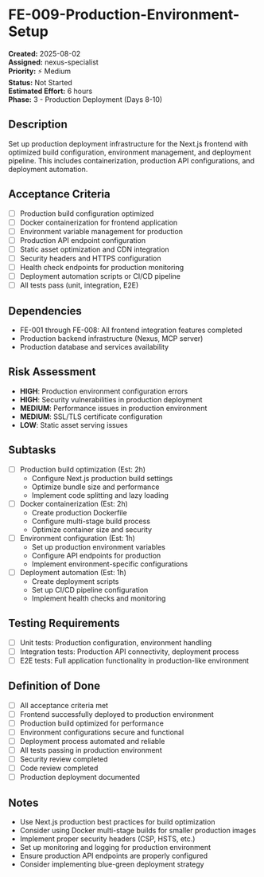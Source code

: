 # FE-009-Production-Environment-Setup

**Created:** 2025-08-02  
**Assigned:** nexus-specialist  
**Priority:** ⚡ Medium  
**Status:** Not Started  
**Estimated Effort:** 6 hours  
**Phase:** 3 - Production Deployment (Days 8-10)

## Description

Set up production deployment infrastructure for the Next.js frontend with optimized build configuration, environment management, and deployment pipeline. This includes containerization, production API configurations, and deployment automation.

## Acceptance Criteria

- [ ] Production build configuration optimized
- [ ] Docker containerization for frontend application
- [ ] Environment variable management for production
- [ ] Production API endpoint configuration
- [ ] Static asset optimization and CDN integration
- [ ] Security headers and HTTPS configuration
- [ ] Health check endpoints for production monitoring
- [ ] Deployment automation scripts or CI/CD pipeline
- [ ] All tests pass (unit, integration, E2E)

## Dependencies

- FE-001 through FE-008: All frontend integration features completed
- Production backend infrastructure (Nexus, MCP server)
- Production database and services availability

## Risk Assessment

- **HIGH**: Production environment configuration errors
- **HIGH**: Security vulnerabilities in production deployment
- **MEDIUM**: Performance issues in production environment
- **MEDIUM**: SSL/TLS certificate configuration
- **LOW**: Static asset serving issues

## Subtasks

- [ ] Production build optimization (Est: 2h)
  - Configure Next.js production build settings
  - Optimize bundle size and performance
  - Implement code splitting and lazy loading
- [ ] Docker containerization (Est: 2h)
  - Create production Dockerfile
  - Configure multi-stage build process
  - Optimize container size and security
- [ ] Environment configuration (Est: 1h)
  - Set up production environment variables
  - Configure API endpoints for production
  - Implement environment-specific configurations
- [ ] Deployment automation (Est: 1h)
  - Create deployment scripts
  - Set up CI/CD pipeline configuration
  - Implement health checks and monitoring

## Testing Requirements

- [ ] Unit tests: Production configuration, environment handling
- [ ] Integration tests: Production API connectivity, deployment process
- [ ] E2E tests: Full application functionality in production-like environment

## Definition of Done

- [ ] All acceptance criteria met
- [ ] Frontend successfully deployed to production environment
- [ ] Production build optimized for performance
- [ ] Environment configurations secure and functional
- [ ] Deployment process automated and reliable
- [ ] All tests passing in production environment
- [ ] Security review completed
- [ ] Code review completed
- [ ] Production deployment documented

## Notes

- Use Next.js production best practices for build optimization
- Consider using Docker multi-stage builds for smaller production images
- Implement proper security headers (CSP, HSTS, etc.)
- Set up monitoring and logging for production environment
- Ensure production API endpoints are properly configured
- Consider implementing blue-green deployment strategy